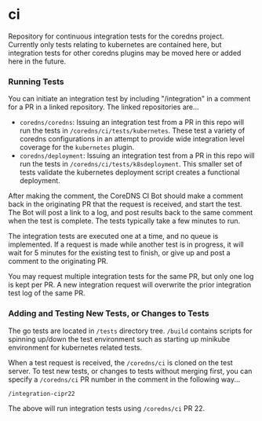 # ci
Repository for continuous integration tests for the coredns project.  Currently only tests relating to kubernetes are contained here, but integration tests for other coredns plugins may be moved here or added here in the future. 

### Running Tests

You can initiate an integration test by including "/integration" in a comment for a PR in a linked repository.  The linked repositories are...

* `coredns/coredns`: Issuing an integration test from a PR in this repo will run the tests in `/coredns/ci/tests/kubernetes`.  These test a variety of coredns configurations in an attempt to provide wide integration level coverage for the `kubernetes` plugin. 
* `coredns/deployment`: Issuing an integration test from a PR in this repo will run the tests in `/coredns/ci/tests/k8sdeployment`.  This smaller set of tests validate the kubernetes deployment script creates a functional deployment.

After making the comment, the CoreDNS CI Bot should make a comment back in the originating PR that the request is received, and start the test.  The Bot will post a link to a log, and post results back to the same comment when the test is complete.  The tests typically take a few minutes to run.

The integration tests are executed one at a time, and no queue is implemented.  If a request is made while another test is in progress, it will wait for 5 minutes for the existing test to finish, or give up and post a comment to the originating PR.

You may request multiple integration tests for the same PR, but only one log is kept per PR.  A new integration request will overwrite the prior integration test log of the same PR.

### Adding and Testing New Tests, or Changes to Tests

The go tests are located in `/tests` directory tree. `/build` contains scripts for spinning up/down the test environment such as starting up minikube environment for kubernetes related tests.

When a test request is received, the `/coredns/ci` is cloned on the test server.  To test new tests, or changes to tests without merging first, you can specify a `/coredns/ci` PR number in the comment in the following way...

```
/integration-cipr22
```

The above will run integration tests using `/coredns/ci` PR 22.

